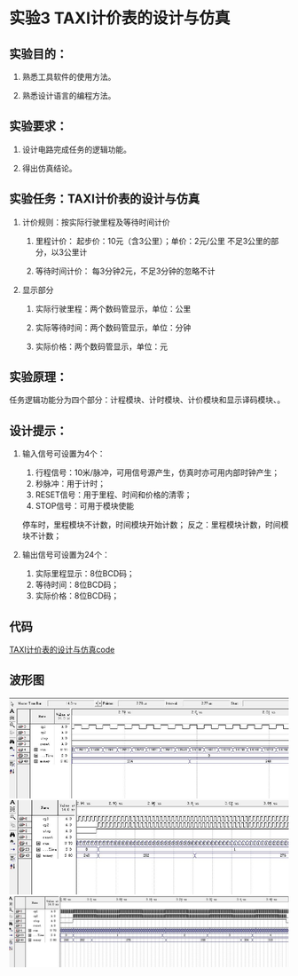 # 实验3  TAXI计价表的设计与仿真

## 实验目的：

1. 熟悉工具软件的使用方法。

2. 熟悉设计语言的编程方法。

## 实验要求：

1. 设计电路完成任务的逻辑功能。

2. 得出仿真结论。

## 实验任务：TAXI计价表的设计与仿真

1. 计价规则：按实际行驶里程及等待时间计价

	1. 里程计价：
   			起步价：10元（含3公里）；单价：2元/公里
			不足3公里的部分，以3公里计
			
	2. 等待时间计价：
			每3分钟2元，不足3分钟的忽略不计
			
2. 显示部分

	1. 实际行驶里程：两个数码管显示，单位：公里
	
	2. 实际等待时间：两个数码管显示，单位：分钟
	
	3. 实际价格：两个数码管显示，单位：元
	
## 实验原理：
任务逻辑功能分为四个部分：计程模块、计时模块、计价模块和显示译码模块、。

## 设计提示：

1. 输入信号可设置为4个：

	1. 行程信号：10米/脉冲，可用信号源产生，仿真时亦可用内部时钟产生；
	2. 秒脉冲：用于计时；
	3. RESET信号：用于里程、时间和价格的清零；
	4. STOP信号：可用于模块使能
	
	停车时，里程模块不计数，时间模块开始计数；
	反之：里程模块计数，时间模块不计数；
	
2. 输出信号可设置为24个：

	1. 实际里程显示：8位BCD码；
	2. 等待时间：8位BCD码；
	3. 实际价格：8位BCD码；

## 代码

[TAXI计价表的设计与仿真code](https://github.com/ashuihui/Fpga_study/blob/master/CODE/taxi.v)

## 波形图
![](https://github.com/ashuihui/Fpga_study/blob/master/PNG/last3_1.JPG)
![](https://github.com/ashuihui/Fpga_study/blob/master/PNG/last3_2.JPG)
![](https://github.com/ashuihui/Fpga_study/blob/master/PNG/last3_3.JPG)